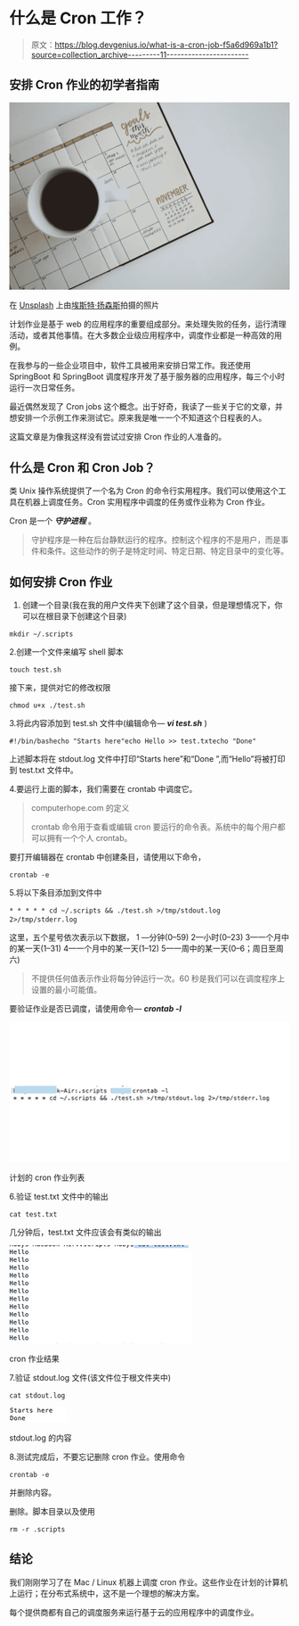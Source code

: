 # 什么是 Cron 工作？

> 原文：<https://blog.devgenius.io/what-is-a-cron-job-f5a6d969a1b1?source=collection_archive---------11----------------------->

## 安排 Cron 作业的初学者指南

![](img/c89680aba8b06ff01ce0fea0c49bc9fb.png)

在 [Unsplash](https://unsplash.com/s/photos/schedule?utm_source=unsplash&utm_medium=referral&utm_content=creditCopyText) 上由[埃斯特·扬森斯](https://unsplash.com/@esteejanssens?utm_source=unsplash&utm_medium=referral&utm_content=creditCopyText)拍摄的照片

计划作业是基于 web 的应用程序的重要组成部分。来处理失败的任务，运行清理活动，或者其他事情。在大多数企业级应用程序中，调度作业都是一种高效的用例。

在我参与的一些企业项目中，软件工具被用来安排日常工作。我还使用 SpringBoot 和 SpringBoot 调度程序开发了基于服务器的应用程序，每三个小时运行一次日常任务。

最近偶然发现了 Cron jobs 这个概念。出于好奇，我读了一些关于它的文章，并想安排一个示例工作来测试它。原来我是唯一一个不知道这个日程表的人。

这篇文章是为像我这样没有尝试过安排 Cron 作业的人准备的。

## 什么是 Cron 和 Cron Job？

类 Unix 操作系统提供了一个名为 Cron 的命令行实用程序。我们可以使用这个工具在机器上调度任务。Cron 实用程序中调度的任务或作业称为 Cron 作业。

Cron 是一个 ***守护进程*** 。

> 守护程序是一种在后台静默运行的程序。控制这个程序的不是用户，而是事件和条件。这些动作的例子是特定时间、特定日期、特定目录中的变化等。

## 如何安排 Cron 作业

1.  创建一个目录(我在我的用户文件夹下创建了这个目录，但是理想情况下，你可以在根目录下创建这个目录)

```
mkdir ~/.scripts
```

2.创建一个文件来编写 shell 脚本

```
touch test.sh
```

接下来，提供对它的修改权限

```
chmod u+x ./test.sh
```

3.将此内容添加到 test.sh 文件中(编辑命令— ***vi test.sh*** )

```
#!/bin/bashecho "Starts here"echo Hello >> test.txtecho "Done"
```

上述脚本将在 stdout.log 文件中打印“Starts here”和“Done ”,而“Hello”将被打印到 test.txt 文件中。

4.要运行上面的脚本，我们需要在 crontab 中调度它。

> computerhope.com 的定义
> 
> crontab 命令用于查看或编辑 cron 要运行的命令表。系统中的每个用户都可以拥有一个个人 crontab。

要打开编辑器在 crontab 中创建条目，请使用以下命令，

```
crontab -e
```

5.将以下条目添加到文件中

```
* * * * * cd ~/.scripts && ./test.sh >/tmp/stdout.log 2>/tmp/stderr.log
```

这里，五个星号依次表示以下数据，
1 —分钟(0–59)
2—小时(0–23)
3—一个月中的某一天(1–31)
4—一个月中的某一天(1–12)
5—一周中的某一天(0–6；周日至周六)

> 不提供任何值表示作业将每分钟运行一次。60 秒是我们可以在调度程序上设置的最小可能值。

要验证作业是否已调度，请使用命令— ***crontab -l***

![](img/1f162b3ca0920ddc0599764214eef544.png)

计划的 cron 作业列表

6.验证 test.txt 文件中的输出

```
cat test.txt
```

几分钟后，test.txt 文件应该会有类似的输出

![](img/acc3d256c4cf4f1014765c564d9e1e71.png)

cron 作业结果

7.验证 stdout.log 文件(该文件位于根文件夹中)

```
cat stdout.log
```

![](img/720b3712f02eb5c2e97cc9289949903d.png)

stdout.log 的内容

8.测试完成后，不要忘记删除 cron 作业。使用命令

```
crontab -e
```

并删除内容。

删除。脚本目录以及使用

```
rm -r .scripts
```

## 结论

我们刚刚学习了在 Mac / Linux 机器上调度 cron 作业。这些作业在计划的计算机上运行；在分布式系统中，这不是一个理想的解决方案。

每个提供商都有自己的调度服务来运行基于云的应用程序中的调度作业。